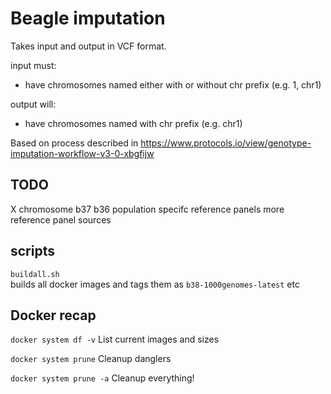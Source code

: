 Beagle imputation
=================

Takes input and output in VCF format.

input must:

- have chromosomes named either with or without chr prefix (e.g. 1, chr1)

output will:

- have chromosomes named with chr prefix (e.g. chr1)

Based on process described in https://www.protocols.io/view/genotype-imputation-workflow-v3-0-xbgfijw 

TODO
----
X chromosome
b37 
b36
population specifc reference panels
more reference panel sources

scripts
-------

`buildall.sh`  
builds all docker images and tags them as `b38-1000genomes-latest` etc

Docker recap
------------

`docker system df -v`
List current images and sizes

`docker system prune`
Cleanup danglers

`docker system prune -a`
Cleanup everything!